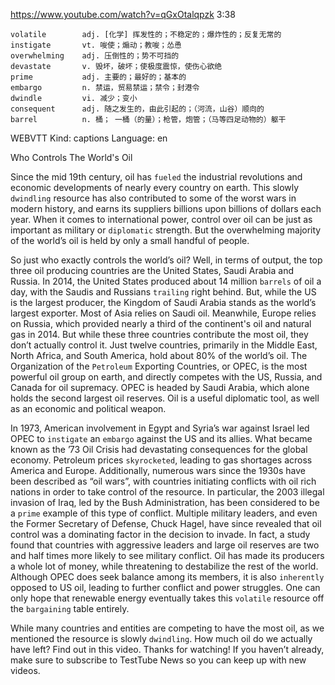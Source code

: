 
https://www.youtube.com/watch?v=qGxOtalqpzk
3:38
```  
volatile        adj. [化学] 挥发性的；不稳定的；爆炸性的；反复无常的
instigate       vt. 唆使；煽动；教唆；怂恿
overwhelming    adj. 压倒性的；势不可挡的
devastate       v. 毁坏，破坏；使极度震惊，使伤心欲绝
prime           adj. 主要的；最好的；基本的
embargo         n. 禁运，贸易禁运；禁令；封港令      
dwindle         vi. 减少；变小
consequent      adj. 随之发生的，由此引起的；（河流，山谷）顺向的
barrel          n. 桶； 一桶（的量）；枪管，炮管；（马等四足动物的）躯干
```


WEBVTT Kind: captions Language: en 

Who Controls The World's Oil

Since the mid 19th century, oil has `fueled` the industrial revolutions and economic developments of nearly every country on earth. This slowly `dwindling` resource has also contributed to some of the worst wars in modern history, and earns its suppliers billions upon billions of dollars each year. When it comes to international power, control over oil can be just as important as military or `diplomatic` strength. But the overwhelming majority of the world’s oil is held by only a small handful of people. 

So just who exactly controls the world’s oil? Well, in terms of output, the top three oil producing countries are the United States, Saudi Arabia and Russia. In 2014, the United States produced about 14 million `barrels` of oil a day, with the Saudis and Russians `trailing` right behind. But, while the US is the largest producer, the Kingdom of Saudi Arabia stands as the world’s largest exporter. Most of Asia relies on Saudi oil. Meanwhile, Europe relies on Russia, which provided nearly a third of the continent's oil and natural gas in 2014. But while these three countries contribute the most oil, they don’t actually control it. Just twelve countries, primarily in the Middle East, North Africa, and South America, hold about 80% of the world’s oil. The Organization of the `Petroleum` Exporting Countries, or OPEC, is the most powerful oil group on earth, and directly competes with the US, Russia, and Canada for oil supremacy. OPEC is headed by Saudi Arabia, which alone holds the second largest oil reserves. Oil is a useful diplomatic tool, as well as an economic and political weapon. 

In 1973, American involvement in Egypt and Syria’s war against Israel led OPEC to `instigate` an `embargo` against the US and its allies. What became known as the ’73 Oil Crisis had devastating consequences for the global economy. Petroleum prices `skyrocketed`, leading to gas shortages across America and Europe. Additionally, numerous wars since the 1930s have been described as “oil wars”, with countries initiating conflicts with oil rich nations in order to take control of the resource. In particular, the 2003 illegal invasion of Iraq, led by the Bush Administration, has been considered to be a `prime` example of this type of conflict. Multiple military leaders, and even the Former Secretary of Defense, Chuck Hagel, have since revealed that oil control was a dominating factor in the decision to invade. In fact, a study found that countries with aggressive leaders and large oil reserves are two and half times more likely to see military conflict. Oil has made its producers a whole lot of money, while threatening to destabilize the rest of the world. Although OPEC does seek balance among its members, it is also `inherently` opposed to US oil, leading to further conflict and power struggles. One can only hope that renewable energy eventually takes this `volatile` resource off the `bargaining` table entirely. 

While many countries and entities are competing to have the most oil, as we mentioned the resource is slowly `dwindling`. How much oil do we actually have left? Find out in this video.  Thanks for watching! If you haven’t already, make sure to subscribe to TestTube News so you can keep up with new videos. 